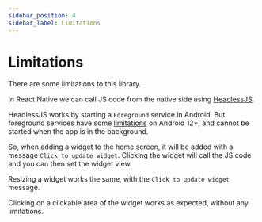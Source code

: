 ```yaml
---
sidebar_position: 4
sidebar_label: Limitations
---
```


# Limitations

There are some limitations to this library.

In React Native we can call JS code from the native side using [HeadlessJS](https://reactnative.dev/docs/headless-js-android).

HeadlessJS works by starting a `Foreground` service in Android. But foreground services have some [limitations](https://developer.android.com/guide/components/foreground-services#background-start-restrictions) on Android 12+, and cannot be started when the app is in the background.

So, when adding a widget to the home screen, it will be added with a message `Click to update widget`. Clicking the widget will call the JS code and you can then set the widget view.

Resizing a widget works the same, with the `Click to update widget` message.

Clicking on a clickable area of the widget works as expected, without any limitations.
